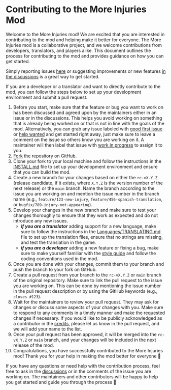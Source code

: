 # Contributing to the More Injuries Mod

Welcome to the More Injuries mod! We are excited that you are interested in contributing to the mod and helping make it better for everyone. The More Injuries mod is a collaborative project, and we welcome contributions from developers, translators, and players alike. This document outlines the process for contributing to the mod and provides guidance on how you can get started.

Simply reporting issues [here](https://github.com/frederik-hoeft/rimworld-more-injuries/issues) or suggesting improvements or new features [in the discussions](https://github.com/frederik-hoeft/rimworld-more-injuries/discussions/categories/ideas) is a great way to get started.

If you are a developer or a translator and want to directly contribute to the mod, you can follow the steps below to set up your development environment and submit a pull request.

1. Before you start, make sure that the feature or bug you want to work on has been discussed and agreed upon by the maintainers either in an issue or in the discussions. This helps you avoid working on something that is already being worked on or that is not in line with the goals of the mod. Alternatively, you can grab any issue labeled with [good first issue](https://github.com/frederik-hoeft/rimworld-more-injuries/issues?q=is%3Aissue%20state%3Aopen%20label%3A%22good%20first%20issue%22) or [help wanted](https://github.com/frederik-hoeft/rimworld-more-injuries/labels/help%20wanted) and get started right away, just make sure to leave a comment on the issue so others know you are working on it. A maintainer will then label that issue with [work in progress](https://github.com/frederik-hoeft/rimworld-more-injuries/labels/work%20in%20progress) to assign it to you.
2. [Fork](https://github.com/frederik-hoeft/rimworld-more-injuries/fork) the repository on GitHub.
3. Clone your fork to your local machine and follow the instructions in the [INSTALL.md](/INSTALL.md) file to set up your development environment and ensure that you can build the mod.
4. Create a new branch for your changes based on either the `rc-vX.Y.Z` (release candidate, if it exists, where `X.Y.Z` is the version number of the next release) or the `main` branch. Name the branch according to the issue you are working on and mention the issue number in the branch name (e.g., `feature/123-new-injury`, `feature/456-spanish-translation`, or `bugfix/789-injury-not-appearing`).
5. Develop your changes in the new branch and make sure to test your changes thoroughly to ensure that they work as expected and do not introduce any new issues.
    - ***if you are a translator*** adding support for a new language, make sure to follow the instructions in the [Languages/TRANSLATING.md](/Languages/TRANSLATING.md) file to set up the translation files, ensure that no strings are missing, and test the translation in the game.
    - ***if you are a developer*** adding a new feature or fixing a bug, make sure to make yourself familiar with the [style guide](/docs/coding-style.md) and follow the coding conventions used in the mod.
6. Once you are done with your changes, commit them to your branch and push the branch to your fork on GitHub.
7. Create a pull request from your branch to the `rc-vX.Y.Z` or `main` branch of the original repository. Make sure to link the pull request to the issue you are working on. This can be done by mentioning the issue number in the pull request description or by using the GitHub keywords (e.g., `closes #123`).
8. Wait for the maintainers to review your pull request. They may ask for changes or discuss some aspects of your changes with you. Make sure to respond to any comments in a timely manner and make the requested changes if necessary. If you would like to be publicly acknowledged as a contributor in the [credits](/About/credits.txt), please let us know in the pull request, and we will add your name to the list.
9. Once your pull request has been approved, it will be merged into the `rc-vX.Y.Z` or `main` branch, and your changes will be included in the next release of the mod. 
10. Congratulations, you have successfully contributed to the More Injuries mod! Thank you for your help in making the mod better for everyone :tada:

If you have any questions or need help with the contribution process, feel free to ask in the [discussions](https://github.com/frederik-hoeft/rimworld-more-injuries/discussions/categories/contributing) or in the comments of the issue you are working on. The maintainers and other contributors will be happy to help you get started and guide you through the process :slightly_smiling_face: